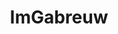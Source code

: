 ---
title: ImGabreuw
github: https://github.com/ImGabreuw
mode: dark
transition: 1s
score: 63.55
archetype:
- Minimalistic
---